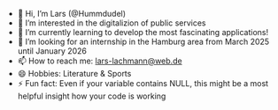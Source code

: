 - 👋 Hi, I’m Lars (@Hummdudel)
- 👀 I’m interested in the digitalizion of public services
- 🌱 I’m currently learning to develop the most fascinating applications!
- 💞️ I’m looking for an internship in the Hamburg area from March 2025 until January 2026
- 📫 How to reach me: lars-lachmann@web.de
- 😄 Hobbies: Literature & Sports
- ⚡ Fun fact: Even if your variable contains NULL, this might be a most helpful insight how your code is working

<!---
Hummdudel/Hummdudel is a ✨ special ✨ repository because its `README.md` (this file) appears on your GitHub profile.
You can click the Preview link to take a look at your changes.
--->
